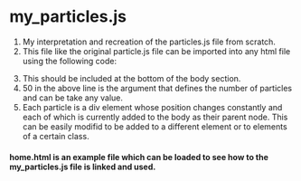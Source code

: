 # my_particles.js
1. My interpretation and recreation of the particles.js file from scratch. 
2. This file like the original particle.js file can be imported into any html file using the following code:
> <script type="text/javascript"> creat_particles(50) </script> 
3. This should be included at the bottom of the body section.
4. 50 in the above line is the argument that defines the number of particles and can be take any value. 
5. Each particle is a div element whose position changes constantly and each of which is currently added to the body as their parent node. This can be easily modifid to be added to a different element or to elements of a certain class. 

#### home.html is an example file which can be loaded to see how to the my_particles.js file is linked and used. 
